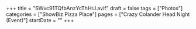 +++
title = "SWvc91TQfbAnzYcThHrJ.avif"
draft = false
tags = ["Photos"]
categories = ["ShowBiz Pizza Place"]
pages = ["Crazy Colander Head Night (Event)"]
startDate = ""
+++
